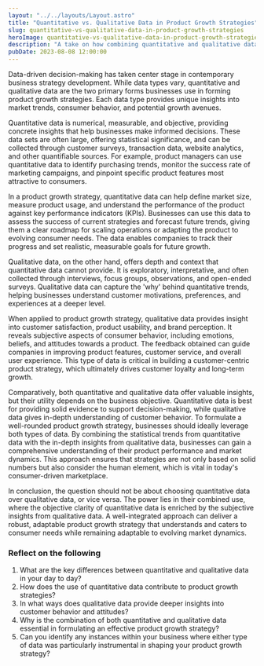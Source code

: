 ```yaml
---
layout: "../../layouts/Layout.astro"
title: "Quantitative vs. Qualitative Data in Product Growth Strategies"
slug: quantitative-vs-qualitative-data-in-product-growth-strategies
heroImage: quantitative-vs-qualitative-data-in-product-growth-strategies.png
description: "A take on how combining quantitative and qualitative data optimizes product growth strategies for customer-focused business success."
pubDate: 2023-08-08 12:00:00
---
```


Data-driven decision-making has taken center stage in contemporary business strategy development. While data types vary, quantitative and qualitative data are the two primary forms businesses use in forming product growth strategies. Each data type provides unique insights into market trends, consumer behavior, and potential growth avenues.

Quantitative data is numerical, measurable, and objective, providing concrete insights that help businesses make informed decisions. These data sets are often large, offering statistical significance, and can be collected through customer surveys, transaction data, website analytics, and other quantifiable sources. For example, product managers can use quantitative data to identify purchasing trends, monitor the success rate of marketing campaigns, and pinpoint specific product features most attractive to consumers.

In a product growth strategy, quantitative data can help define market size, measure product usage, and understand the performance of the product against key performance indicators (KPIs). Businesses can use this data to assess the success of current strategies and forecast future trends, giving them a clear roadmap for scaling operations or adapting the product to evolving consumer needs. The data enables companies to track their progress and set realistic, measurable goals for future growth.

Qualitative data, on the other hand, offers depth and context that quantitative data cannot provide. It is exploratory, interpretative, and often collected through interviews, focus groups, observations, and open-ended surveys. Qualitative data can capture the 'why' behind quantitative trends, helping businesses understand customer motivations, preferences, and experiences at a deeper level.

When applied to product growth strategy, qualitative data provides insight into customer satisfaction, product usability, and brand perception. It reveals subjective aspects of consumer behavior, including emotions, beliefs, and attitudes towards a product. The feedback obtained can guide companies in improving product features, customer service, and overall user experience. This type of data is critical in building a customer-centric product strategy, which ultimately drives customer loyalty and long-term growth.

Comparatively, both quantitative and qualitative data offer valuable insights, but their utility depends on the business objective. Quantitative data is best for providing solid evidence to support decision-making, while qualitative data gives in-depth understanding of customer behavior. To formulate a well-rounded product growth strategy, businesses should ideally leverage both types of data. By combining the statistical trends from quantitative data with the in-depth insights from qualitative data, businesses can gain a comprehensive understanding of their product performance and market dynamics. This approach ensures that strategies are not only based on solid numbers but also consider the human element, which is vital in today's consumer-driven marketplace.

In conclusion, the question should not be about choosing quantitative data over qualitative data, or vice versa. The power lies in their combined use, where the objective clarity of quantitative data is enriched by the subjective insights from qualitative data. A well-integrated approach can deliver a robust, adaptable product growth strategy that understands and caters to consumer needs while remaining adaptable to evolving market dynamics.

### Reflect on the following

1. What are the key differences between quantitative and qualitative data in your day to day?
2. How does the use of quantitative data contribute to product growth strategies?
3. In what ways does qualitative data provide deeper insights into customer behavior and attitudes?
4. Why is the combination of both quantitative and qualitative data essential in formulating an effective product growth strategy?
5. Can you identify any instances within your business where either type of data was particularly instrumental in shaping your product growth strategy?
